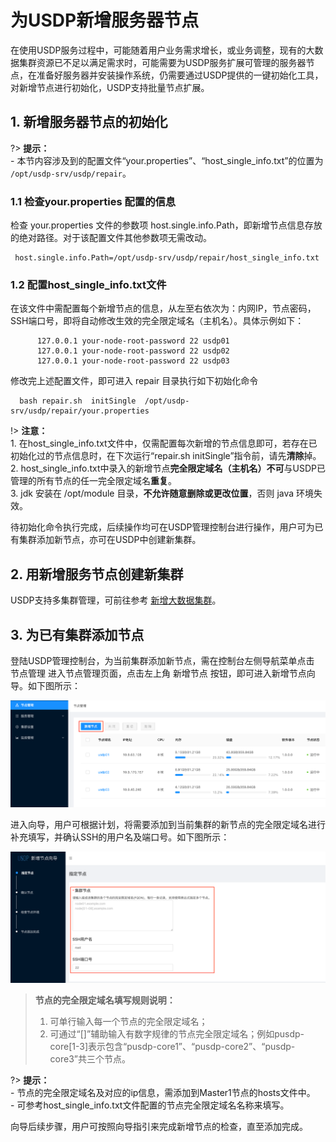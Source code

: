 # 为USDP新增服务器节点

在使用USDP服务过程中，可能随着用户业务需求增长，或业务调整，现有的大数据集群资源已不足以满足需求时，可能需要为USDP服务扩展可管理的服务器节点，在准备好服务器并安装操作系统，仍需要通过USDP提供的一键初始化工具，对新增节点进行初始化，USDP支持批量节点扩展。



## 1. 新增服务器节点的初始化

?> **提示：**</br>- 本节内容涉及到的配置文件“your.properties”、“host_single_info.txt”的位置为 `/opt/usdp-srv/usdp/repair`。

### 1.1 检查your.properties 配置的信息

检查 your.properties 文件的参数项 host.single.info.Path，即新增节点信息存放的绝对路径。对于该配置文件其他参数项无需改动。

     host.single.info.Path=/opt/usdp-srv/usdp/repair/host_single_info.txt

### 1.2 配置host_single_info.txt文件

在该文件中需配置每个新增节点的信息，从左至右依次为：内网IP，节点密码，SSH端口号，即将自动修改生效的完全限定域名（主机名）。具体示例如下：

~~~shell
      127.0.0.1 your-node-root-password 22 usdp01
      127.0.0.1 your-node-root-password 22 usdp02
      127.0.0.1 your-node-root-password 22 usdp03
~~~

修改完上述配置文件，即可进入 repair 目录执行如下初始化命令


      bash repair.sh  initSingle  /opt/usdp-srv/usdp/repair/your.properties

!> **注意：**</br> 1. 在host_single_info.txt文件中，仅需配置每次新增的节点信息即可，若存在已初始化过的节点信息时，在下次运行“repair.sh  initSingle”指令前，请先**清除**掉。</br> 2. host_single_info.txt中录入的新增节点**完全限定域名（主机名）不可**与USDP已管理的所有节点的任一完全限定域名**重复**。</br> 3. jdk 安装在 /opt/module 目录，**不允许随意删除或更改位置**，否则 java 环境失效。



待初始化命令执行完成，后续操作均可在USDP管理控制台进行操作，用户可为已有集群添加新节点，亦可在USDP中创建新集群。

## 2. 用新增服务节点创建新集群

USDP支持多集群管理，可前往参考 [新增大数据集群](usdpdc/1.0.x/plan&create/first_create)。



## 3. 为已有集群添加节点

登陆USDP管理控制台，为当前集群添加新节点，需在控制台左侧导航菜单点击 <kbd>节点管理</kbd> 进入节点管理页面，点击左上角 <kbd>新增节点</kbd> 按钮，即可进入新增节点向导。如下图所示：

![img](../../images/1.0.x/guide/node/20210120pm125238.png)



进入向导，用户可根据计划，将需要添加到当前集群的新节点的完全限定域名进行补充填写，并确认SSH的用户名及端口号。如下图所示：

![img](../../images/1.0.x/guide/node/20210120pm125331.png)

> **节点的完全限定域名填写规则说明：**
>
> 1. 可单行输入每一个节点的完全限定域名；
> 2. 可通过“[]”辅助输入有数字规律的节点完全限定域名；例如pusdp-core[1-3]表示包含“pusdp-core1”、“pusdp-core2”、“pusdp-core3”共三个节点。

?> **提示：**</br>- 节点的完全限定域名及对应的ip信息，需添加到Master1节点的hosts文件中。</br>- 可参考host_single_info.txt文件配置的节点完全限定域名名称来填写。

向导后续步骤，用户可按照向导指引来完成新增节点的检查，直至添加完成。



